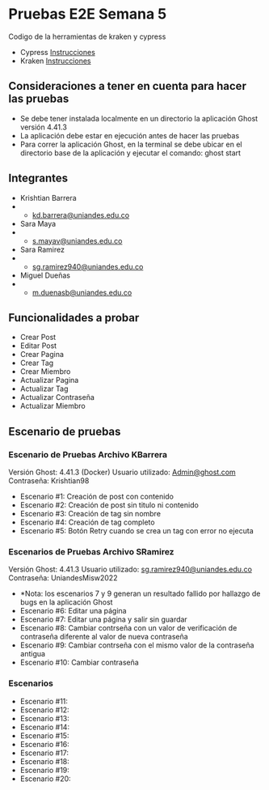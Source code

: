 # Pruebas E2E Semana 5
Codigo de la herramientas de kraken y cypress
* Cypress [Instrucciones](Cypress/README.md)
* Kraken [Instrucciones](Kakren/README.md)

## Consideraciones a tener en cuenta para hacer las pruebas
* Se debe tener instalada localmente en un directorio la aplicación Ghost versión 4.41.3
* La aplicación debe estar en ejecución antes de hacer las pruebas
* Para correr la aplicación Ghost, en la terminal se debe ubicar en el directorio base de la aplicación y ejecutar el comando: ghost start

## Integrantes
* Krishtian Barrera
* * kd.barrera@uniandes.edu.co
* Sara Maya
* * s.mayav@uniandes.edu.co
* Sara Ramirez
* * sg.ramirez940@uniandes.edu.co
* Miguel Dueñas
* * m.duenasb@uniandes.edu.co
## Funcionalidades a probar
* Crear Post
* Editar Post
* Crear Pagina
* Crear Tag
* Crear Miembro
* Actualizar Pagina
* Actualizar Tag
* Actualizar Contraseña
* Actualizar Miembro
## Escenario de pruebas
### Escenario de Pruebas Archivo KBarrera 
  Versión Ghost: 4.41.3 (Docker)
  Usuario utilizado: Admin@ghost.com
  Contraseña: Krishtian98
* Escenario #1: Creación de post con contenido
* Escenario #2: Creación de post sin titulo ni contenido
* Escenario #3: Creación de tag sin nombre
* Escenario #4: Creación de tag completo
* Escenario #5: Botón Retry cuando se crea un tag con error no ejecuta

### Escenarios de Pruebas Archivo SRamirez 
  Versión Ghost: 4.41.3 
  Usuario utilizado: sg.ramirez940@uniandes.edu.co
  Contraseña: UniandesMisw2022
* *Nota: los escenarios 7 y 9 generan un resultado fallido por hallazgo de bugs en la aplicación Ghost
* Escenario #6: Editar una página
* Escenario #7: Editar una página y salir sin guardar
* Escenario #8: Cambiar contrseña con un valor de verificación de contraseña diferente al valor de nueva contraseña
* Escenario #9: Cambiar contrseña con el mismo valor de la contraseña antigua
* Escenario #10: Cambiar contraseña

### Escenarios
* Escenario #11:
* Escenario #12:
* Escenario #13:
* Escenario #14:
* Escenario #15:
* Escenario #16:
* Escenario #17:
* Escenario #18:
* Escenario #19:
* Escenario #20:

